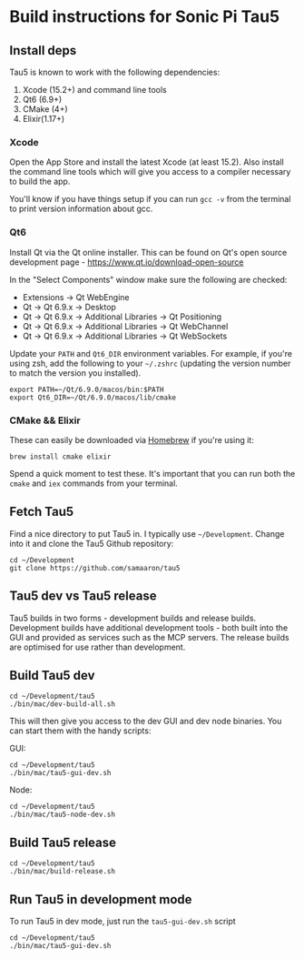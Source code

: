 # Build instructions for Sonic Pi Tau5

## Install deps

Tau5 is known to work with the following dependencies:

1. Xcode (15.2+) and command line tools
2. Qt6 (6.9+)
3. CMake (4+)
4. Elixir(1.17+)

### Xcode

Open the App Store and install the latest Xcode (at least 15.2). Also install the command line tools which will give you access to a compiler necessary to build the app.

You'll know if you have things setup if you can run `gcc -v` from the terminal to print version information about gcc.

### Qt6

Install Qt via the Qt online installer. This can be found on Qt's open source development page - https://www.qt.io/download-open-source

In the "Select Components" window make sure the following are checked:

* Extensions -> Qt WebEngine
* Qt -> Qt 6.9.x -> Desktop
* Qt -> Qt 6.9.x -> Additional Libraries -> Qt Positioning
* Qt -> Qt 6.9.x -> Additional Libraries -> Qt WebChannel
* Qt -> Qt 6.9.x -> Additional Libraries -> Qt WebSockets

Update your `PATH` and `Qt6_DIR` environment variables. For example, if you're using zsh, add the following to your `~/.zshrc` (updating the version number to match the version you installed).

```
export PATH=~/Qt/6.9.0/macos/bin:$PATH
export Qt6_DIR=~/Qt/6.9.0/macos/lib/cmake
```

### CMake && Elixir

These can easily be downloaded via [Homebrew](https://brew.sh) if you're using it:

```
brew install cmake elixir
```

Spend a quick moment to test these. It's important that you can run both the `cmake` and `iex` commands from your terminal.


## Fetch Tau5

Find a nice directory to put Tau5 in. I typically use `~/Development`. Change into it and clone the Tau5 Github repository:

```
cd ~/Development
git clone https://github.com/samaaron/tau5
```

## Tau5 dev vs Tau5 release

Tau5 builds in two forms - development builds and release builds. Development builds have additional development tools - both built into the GUI and provided as services such as the MCP servers. The release builds are optimised for use rather than development.

## Build Tau5 dev

```
cd ~/Development/tau5
./bin/mac/dev-build-all.sh
```

This will then give you access to the dev GUI and dev node binaries. You can start them with the handy scripts:

GUI:

```
cd ~/Development/tau5
./bin/mac/tau5-gui-dev.sh
```

Node:

```
cd ~/Development/tau5
./bin/mac/tau5-node-dev.sh
```

## Build Tau5 release

```
cd ~/Development/tau5
./bin/mac/build-release.sh
```

## Run Tau5 in development mode

To run Tau5 in dev mode, just run the `tau5-gui-dev.sh` script

```
cd ~/Development/tau5
./bin/mac/tau5-gui-dev.sh
```


